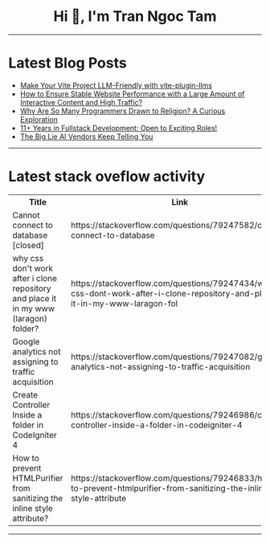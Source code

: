 <h1 align="center">Hi 👋, I'm Tran Ngoc Tam</h1>

---

# Latest Blog Posts 
<!-- BLOG-POST-LIST:START -->
- [Make Your Vite Project LLM-Friendly with vite-plugin-llms](https://dev.to/sascha_seniuk_96d402e6451/make-your-vite-project-llm-friendly-with-vite-plugin-llms-4k3p)
- [How to Ensure Stable Website Performance with a Large Amount of Interactive Content and High Traffic?](https://dev.to/l1amcarter/how-to-ensure-stable-website-performance-with-a-large-amount-of-interactive-content-and-high-1ij6)
- [Why Are So Many Programmers Drawn to Religion? A Curious Exploration](https://dev.to/high_octane/why-are-so-many-programmers-drawn-to-religion-a-curious-exploration-57cn)
- [11+ Years in Fullstack Development: Open to Exciting Roles!](https://dev.to/gkhan205/11-years-in-fullstack-development-open-to-exciting-roles-5832)
- [The Big Lie AI Vendors Keep Telling You](https://dev.to/builderio/the-big-lie-ai-vendors-keep-telling-you-2f2k)
<!-- BLOG-POST-LIST:END -->

---

# Latest stack oveflow activity
<table>
  <tr><th>Title</th><th>Link</th></tr>
  <!-- STACKOVERFLOW:START --><tr><td>Cannot connect to database [closed]</td><td>https://stackoverflow.com/questions/79247582/cannot-connect-to-database</td></tr><tr><td>why css don&#39;t work after i clone repository and place it in my www &lpar;laragon&rpar; folder?</td><td>https://stackoverflow.com/questions/79247434/why-css-dont-work-after-i-clone-repository-and-place-it-in-my-www-laragon-fol</td></tr><tr><td>Google analytics not assigning to traffic acquisition</td><td>https://stackoverflow.com/questions/79247082/google-analytics-not-assigning-to-traffic-acquisition</td></tr><tr><td>Create Controller Inside a folder in CodeIgniter 4</td><td>https://stackoverflow.com/questions/79246986/create-controller-inside-a-folder-in-codeigniter-4</td></tr><tr><td>How to prevent HTMLPurifier from sanitizing the inline style attribute?</td><td>https://stackoverflow.com/questions/79246833/how-to-prevent-htmlpurifier-from-sanitizing-the-inline-style-attribute</td></tr><!-- STACKOVERFLOW:END -->
</table>

---


